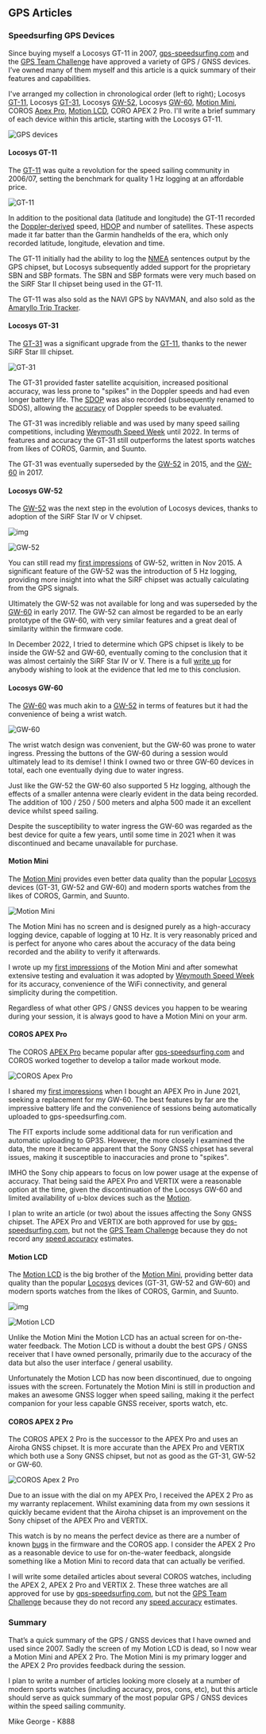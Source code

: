 ## GPS Articles

### Speedsurfing GPS Devices

Since buying myself a Locosys GT-11 in 2007, [gps-speedsurfing,com](https://www.gps-speedsurfing.com/default.aspx?mnu=item&item=GPSInfo) and the [GPS Team Challenge](https://www.gpsteamchallenge.com.au/pages/rules) have approved a variety of GPS / GNSS devices. I’ve owned many of them myself and this article is a quick summary of their features and capabilities.

I've arranged my collection in chronological order (left to right); Locosys [GT-11](https://logiqx.github.io/gps-guides/devices/locosys/gt-11/), Locosys [GT-31](https://logiqx.github.io/gps-guides/devices/locosys/gt-31/), Locosys [GW-52](https://logiqx.github.io/gps-guides/devices/locosys/gw-52/), Locosys [GW-60](https://logiqx.github.io/gps-guides/devices/locosys/gw-60/), [Motion Mini](https://logiqx.github.io/gps-guides/devices/motion/mini/), COROS [Apex Pro](https://logiqx.github.io/gps-guides/devices/coros/apex-pro/), [Motion LCD](https://logiqx.github.io/gps-guides/devices/motion/lcd/), CORO APEX 2 Pro. I'll write a brief summary of each device within this article, starting with the Locosys GT-11.

![GPS devices](img/all-devices.jpg)



#### Locosys GT-11

The [GT-11](https://logiqx.github.io/gps-guides/devices/locosys/gt-11/) was quite a revolution for the speed sailing community in 2006/07, setting the benchmark for quality 1 Hz logging at an affordable price.

![GT-11](img/gt-11.jpg)

In addition to the positional data (latitude and longitude) the GT-11 recorded the [Doppler-derived](https://medium.com/@mikeg888/the-importance-of-doppler-b886b14bb65d) speed, [HDOP](https://en.wikipedia.org/wiki/Dilution_of_precision_(navigation)) and number of satellites. These aspects made it far batter than the Garmin handhelds of the era, which only recorded latitude, longitude, elevation and time.

The GT-11 initially had the ability to log the [NMEA](https://gpsd.gitlab.io/gpsd/NMEA.html) sentences output by the GPS chipset, but Locosys subsequently added support for the proprietary SBN and SBP formats. The SBN and SBP formats were very much based on the SiRF Star II chipset being used in the GT-11.

The GT-11 was also sold as the NAVI GPS by NAVMAN, and also sold as the [Amaryllo Trip Tracker](https://www.amaryllo.com/almooj/sports-products/amaryllo-trip-tracker-gps-sports-device-7.html).



#### Locosys GT-31

The [GT-31](https://logiqx.github.io/gps-guides/devices/locosys/gt-31/) was a significant upgrade from the [GT-11](https://logiqx.github.io/gps-guides/devices/locosys/gt-11/), thanks to the newer SiRF Star III chipset.

![GT-31](img/gt-31-new.jpg)

The GT-31 provided faster satellite acquisition, increased positional accuracy, was less prone to "spikes" in the Doppler speeds and had even longer battery life. The [SDOP](https://nujournal.net/estimating-accuracy-of-gps-doppler-speed-measurement-using-speed-dilution-of-precision-sdop-parameter/) was also recorded (subsequently renamed to SDOS), allowing the [accuracy](https://medium.com/@mikeg888/gnss-accuracy-estimates-74a04ce20608) of Doppler speeds to be evaluated.

The GT-31 was incredibly reliable and was used by many speed sailing competitions, including [Weymouth Speed Week](https://weymouthspeedweek.com/) until 2022. In terms of features and accuracy the GT-31 still outperforms the latest sports watches from likes of COROS, Garmin, and Suunto.

The GT-31 was eventually superseded by the [GW-52](https://logiqx.github.io/gps-guides/devices/locosys/gw-52/) in 2015, and the [GW-60](https://logiqx.github.io/gps-guides/devices/locosys/gw-60/) in 2017.

####  

#### Locosys GW-52

The [GW-52](https://logiqx.github.io/gps-guides/devices/locosys/gw-52/) was the next step in the evolution of Locosys devices, thanks to adoption of the SiRF Star IV or V chipset.

![img](https://cdn-images-1.medium.com/max/880/1*aMmk6dCx8ZHh7PAGYnJJgA.jpeg)

![GW-52](img/gw-52.jpg)

You can still read my [first impressions](https://logiqx.github.io/gps-guides/devices/locosys/gw-52/first-impressions.html) of GW-52, written in Nov 2015. A significant feature of the GW-52 was the introduction of 5 Hz logging, providing more insight into what the SiRF chipset was actually calculating from the GPS signals.

Ultimately the GW-52 was not available for long and was superseded by the [GW-60](https://logiqx.github.io/gps-guides/devices/locosys/gw-60/) in early 2017. The GW-52 can almost be regarded to be an early prototype of the GW-60,  with very similar features and a great deal of similarity within the firmware code.

In December 2022, I tried to determine which GPS chipset is likely to be inside the GW-52 and GW-60, eventually coming to the conclusion that it was almost certainly the SiRF Star IV or V. There is a full [write up](https://logiqx.github.io/gps-details/devices/locosys/detective.html) for anybody wishing to look at the evidence that led me to this conclusion.



#### Locosys GW-60

The [GW-60](https://logiqx.github.io/gps-guides/devices/locosys/gw-60/) was much akin to a [GW-52](https://logiqx.github.io/gps-guides/devices/locosys/gw-52/) in terms of features but it had the convenience of being a wrist watch.

![GW-60](img/gw-60.jpg)

The wrist watch design was convenient, but the GW-60 was prone to water ingress. Pressing the buttons of the GW-60 during a session would ultimately lead to its demise! I think I owned two or three GW-60 devices in total, each one eventually dying due to water ingress.

Just like the GW-52 the GW-60 also supported 5 Hz logging, although the effects of a smaller antenna were clearly evident in the data being recorded. The addition of 100 / 250 / 500 meters and alpha 500 made it an excellent device whilst speed sailing.

Despite the susceptibility to water ingress the GW-60 was regarded as the best device for quite a few years, until some time in 2021 when it was discontinued and became unavailable for purchase.



#### Motion Mini

The [Motion Mini](https://logiqx.github.io/gps-guides/devices/motion/mini/) provides even better data quality than the popular [Locosys](https://logiqx.github.io/gps-guides/devices/locosys/) devices (GT-31, GW-52 and GW-60) and modern sports watches from the likes of COROS, Garmin, and Suunto.

![Motion Mini](img/motion-mini.jpg)

The Motion Mini has no screen and is designed purely as a high-accuracy logging device, capable of logging at 10 Hz. It is very reasonably priced and is perfect for anyone who cares about the accuracy of the data being recorded and the ability to verify it afterwards.

I wrote up my [first impressions](https://logiqx.github.io/gps-guides/devices/motion/mini/first-impressions.html) of the Motion Mini and after somewhat extensive testing and evaluation it was adopted by [Weymouth Speed Week](https://weymouthspeedweek.com/) for its accuracy, convenience of the WiFi connectivity, and general simplicity during the competition.

Regardless of what other GPS / GNSS devices you happen to be wearing during your session, it is always good to have a Motion Mini on your arm.

 

#### COROS APEX Pro

The COROS [APEX Pro](https://logiqx.github.io/gps-guides/devices/coros/apex-pro/) became popular after [gps-speedsurfing.com](https://www.gps-speedsurfing.com/) and COROS worked together to develop a tailor made workout mode.

![COROS Apex Pro](img/apex-pro.jpg)

I shared  my [first impressions](https://logiqx.github.io/gps-guides/devices/coros/apex-pro/first-impressions.html) when I bought an APEX Pro in June 2021, seeking a replacement for my GW-60. The best features by far are the impressive battery life and the convenience of sessions being automatically uploaded to gps-speedsurfing.com.

The FIT exports include some additional data for run verification and automatic uploading to GP3S. However, the more closely I examined the data, the more it became apparent that the Sony GNSS chipset has several issues, making it susceptible to inaccuracies and prone to "spikes".

IMHO the Sony chip appears to focus on low power usage at the expense of accuracy. That being said the APEX Pro and VERTIX were a reasonable option at the time, given the discontinuation of the Locosys GW-60 and limited availability of u-blox devices such as the [Motion](https://logiqx.github.io/gps-guides/devices/motion/).

I plan to write an article (or two) about the issues affecting the Sony GNSS chipset. The APEX Pro and VERTIX are both approved for use by [gps-speedsurfing.com](https://www.gps-speedsurfing.com/default.aspx?mnu=item&item=GPSInfo), but not the [GPS Team Challenge](https://www.gpsteamchallenge.com.au/pages/rules) because they do not record any [speed accuracy](https://medium.com/@mikeg888/gnss-accuracy-estimates-74a04ce20608) estimates.



#### Motion LCD

The [Motion LCD](https://logiqx.github.io/gps-guides/devices/motion/lcd/) is the big brother of the [Motion Mini](https://logiqx.github.io/gps-guides/devices/motion/mini/), providing better data quality than the popular [Locosys](https://logiqx.github.io/gps-guides/devices/locosys/) devices (GT-31, GW-52 and GW-60) and modern sports watches from the likes of COROS, Garmin, and Suunto.

![img](https://cdn-images-1.medium.com/max/880/1*-Z0WyyBoXtorf2F5Ip3yIQ.jpeg)

![Motion LCD](img/motion-lcd.jpg)

Unlike the Motion Mini the Motion LCD has an actual screen for on-the-water feedback. The Motion LCD is without a doubt the best GPS / GNSS receiver that I have owned personally, primarily due to the accuracy of the data but also the user interface / general usability.

Unfortunately the Motion LCD has now been discontinued, due to ongoing issues with the screen. Fortunately the Motion Mini is still in production and makes an awesome GNSS logger when speed sailing, making it the perfect companion for your less capable GNSS receiver, sports watch, etc.



#### COROS APEX 2 Pro

The COROS APEX 2 Pro is the successor to the APEX Pro and uses an Airoha GNSS chipset. It is more accurate than the APEX Pro and VERTIX which both use a Sony GNSS chipset, but not as good as the GT-31, GW-52 or GW-60.

![COROS Apex 2 Pro](img/apex-2-pro.jpg)

Due to an issue with the dial on my APEX Pro, I received the APEX 2 Pro as my warranty replacement. Whilst examining data from my own sessions it quickly became evident that the Airoha chipset is an improvement on the Sony chipset of the APEX Pro and VERTIX.

This watch is by no means the perfect device as there are a number of known [bugs](https://github.com/Logiqx/gp3s-coros/issues) in the firmware and the COROS app. I consider the APEX 2 Pro as a reasonable device to use for on-the-water feedback, alongside something like a Motion Mini to record data that can actually be verified.

I will write some detailed articles about several COROS watches, including the APEX 2, APEX 2 Pro and VERTIX 2. These three watches are all approved for use by [gps-speedsurfing.com](https://www.gps-speedsurfing.com/default.aspx?mnu=item&item=GPSInfo), but not the [GPS Team Challenge](https://www.gpsteamchallenge.com.au/pages/rules) because they do not record any [speed accuracy](https://medium.com/@mikeg888/gnss-accuracy-estimates-74a04ce20608) estimates.



### Summary

That’s a quick summary of the GPS / GNSS devices that I have owned and used since 2007. Sadly the screen of my Motion LCD is dead, so I now wear a Motion Mini and APEX 2 Pro. The Motion Mini is my primary logger and the APEX 2 Pro provides feedback during the session.

I plan to write a number of articles looking more closely at a number of modern sports watches (including accuracy, pros, cons, etc), but this article should serve as quick summary of the most popular GPS / GNSS devices within the speed sailing community.



Mike George - K888

